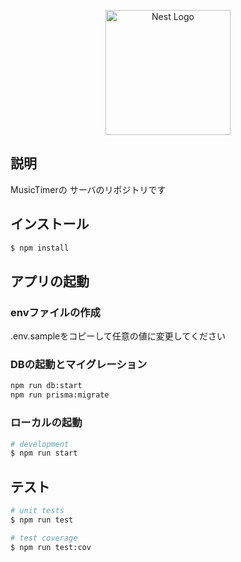<p align="center">
  <a href="http://nestjs.com/" target="blank"><img src="https://nestjs.com/img/logo-small.svg" width="200" alt="Nest Logo" /></a>
</p>

## 説明

MusicTimerの サーバのリポジトリです

## インストール

```bash
$ npm install
```

## アプリの起動

### envファイルの作成

.env.sampleをコピーして任意の値に変更してください

### DBの起動とマイグレーション

```bash
npm run db:start
npm run prisma:migrate
```

### ローカルの起動

```bash
# development
$ npm run start
```

## テスト

```bash
# unit tests
$ npm run test

# test coverage
$ npm run test:cov
```
